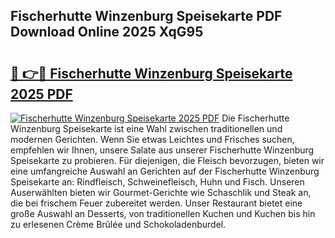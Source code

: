 ## Fischerhutte Winzenburg Speisekarte PDF Download Online 2025 XqG95

# <h2><a href="http://gc8ouo.nevu.top/?p=Fischerhutte+Winzenburg+Speisekarte">🔗 👉🔴 Fischerhutte Winzenburg Speisekarte 2025 PDF</a></h2>

[![Fischerhutte Winzenburg Speisekarte 2025 PDF](https://i.imgur.com/dBaPXMq.png)](http://gc8ouo.nevu.top/?p=Fischerhutte+Winzenburg+Speisekarte)
Die Fischerhutte Winzenburg Speisekarte ist eine Wahl zwischen traditionellen und modernen Gerichten. Wenn Sie etwas Leichtes und Frisches suchen, empfehlen wir Ihnen, unsere Salate aus unserer Fischerhutte Winzenburg Speisekarte zu probieren. Für diejenigen, die Fleisch bevorzugen, bieten wir eine umfangreiche Auswahl an Gerichten auf der Fischerhutte Winzenburg Speisekarte an: Rindfleisch, Schweinefleisch, Huhn und Fisch. Unseren Auserwählten bieten wir Gourmet-Gerichte wie Schaschlik und Steak an, die bei frischem Feuer zubereitet werden. Unser Restaurant bietet eine große Auswahl an Desserts, von traditionellen Kuchen und Kuchen bis hin zu erlesenen Crème Brûlée und Schokoladenburdel.
